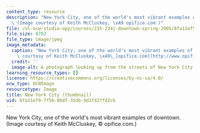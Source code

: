 ```yaml
---
content_type: resource
description: "New York City, one of the world's most vibrant examples of downtown.\
  \ (Image courtesy of Keith McCluskey, \xA9 opifice.com.)"
file: /ol-ocw-studio-app/courses/21h-234j-downtown-spring-2005/8fa11ef97f5686df354b9d1f427fd2cb_21h-234js05-th.jpg
file_size: 8762
file_type: image/jpeg
image_metadata:
  caption: "New York City, one of the world's most vibrant examples of downtown. (Image\
    \ courtesy of Keith McCluskey, \xA9\_[opifice.com](http://www.opifice.com/).)"
  credit: ''
  image-alt: A photograph looking up from the streets of New York City.
learning_resource_types: []
license: https://creativecommons.org/licenses/by-nc-sa/4.0/
ocw_type: OCWImage
resourcetype: Image
title: New York City (thumbnail)
uid: 8fa11ef9-7f56-86df-354b-9d1f427fd2cb
---
```

New York City, one of the world's most vibrant examples of downtown. (Image courtesy of Keith McCluskey, © opifice.com.)
